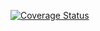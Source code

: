 [![Coverage Status](https://coveralls.io/repos/github/maazimam/swe1-app/badge.svg?branch=main)](https://coveralls.io/github/maazimam/swe1-app?branch=main)
